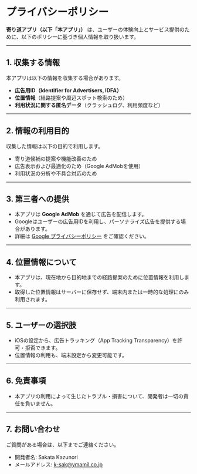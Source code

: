 # プライバシーポリシー

**寄り道アプリ（以下「本アプリ」）** は、ユーザーの体験向上とサービス提供のために、以下のポリシーに基づき個人情報を取り扱います。

---

## 1. 収集する情報

本アプリは以下の情報を収集する場合があります。

- **広告用ID（Identifier for Advertisers, IDFA）**
- **位置情報**（経路提案や周辺スポット検索のため）
- **利用状況に関する匿名データ**（クラッシュログ、利用頻度など）

---

## 2. 情報の利用目的

収集した情報は以下の目的で利用します。

- 寄り道候補の提案や機能改善のため
- 広告表示および最適化のため（Google AdMobを使用）
- 利用状況の分析や不具合対応のため

---

## 3. 第三者への提供

- 本アプリは **Google AdMob** を通じて広告を配信します。
- Googleはユーザーの広告用IDを利用し、パーソナライズ広告を提供する場合があります。
- 詳細は [Google プライバシーポリシー](https://policies.google.com/technologies/ads?hl=ja) をご確認ください。

---

## 4. 位置情報について

- 本アプリは、現在地から目的地までの経路提案のために位置情報を利用します。
- 取得した位置情報はサーバーに保存せず、端末内または一時的な処理にのみ利用されます。

---

## 5. ユーザーの選択肢

- iOSの設定から、広告トラッキング（App Tracking Transparency）を許可・拒否できます。
- 位置情報の利用も、端末設定から変更可能です。

---

## 6. 免責事項

- 本アプリの利用によって生じたトラブル・損害について、開発者は一切の責任を負いません。

---

## 7. お問い合わせ

ご質問がある場合は、以下までご連絡ください。

- 開発者名: Sakata Kazunori
- メールアドレス: [k-sak@ymamil.co.jp](mailto:sakata1977@gmail.com)
